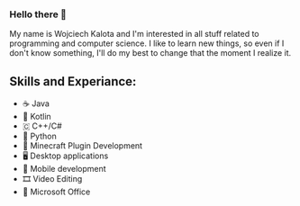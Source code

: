 ### Hello there 👋

My name is Wojciech Kalota and I'm interested in all stuff related to programming and computer science.
I like to learn new things, so even if I don't know something, I'll do my best to change that the moment I realize it.

## Skills and Experiance:
* ☕ Java
* 📱 Kotlin
* 🇨 C++/C#
* 🐍 Python
* 🔌 Minecraft Plugin Development
* 🖥️ Desktop applications
* 📱 Mobile development
* 🎞️ Video Editing
* 📝 Microsoft Office
